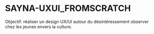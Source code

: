 # SAYNA-UXUI_FROMSCRATCH
Objectif: réaliser un design UX/UI autour du désintéressement observer chez les jeunes envers la culture.  
